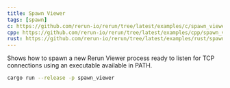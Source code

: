 ```yaml
---
title: Spawn Viewer
tags: [spawn]
c: https://github.com/rerun-io/rerun/tree/latest/examples/c/spawn_viewer/src/main.c?speculative-link
cpp: https://github.com/rerun-io/rerun/tree/latest/examples/cpp/spawn_viewer/main.cpp?speculative-link
rust: https://github.com/rerun-io/rerun/tree/latest/examples/rust/spawn_viewer/src/main.rs?speculative-link
---
```


Shows how to spawn a new Rerun Viewer process ready to listen for TCP connections using an executable available in PATH.

```bash
cargo run --release -p spawn_viewer
```
